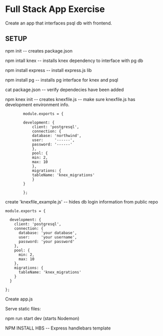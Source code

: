 # Full Stack App Exercise
Create an app that interfaces psql db with frontend. 

## SETUP

npm init 
-- creates package.json

npm intall knex
-- installs knex dependency to interface with pg db

npm install express 
-- install express.js lib

npm install pg 
-- installs pg interface for knex and psql

cat package.json 
-- verify dependecies have been added

npm knex init 
-- creates knexfile.js
-- make sure knexfile.js has development environment info. 

```
        module.exports = {

        development: {
            client: 'postgresql',
            connection: {
            database: 'northwind',
            user:     '------',
            password: '------'
            },
            pool: {
            min: 2,
            max: 10
            },
            migrations: {
            tableName: 'knex_migrations'
            }
        }

        };
```

create 'knexfile_example.js' -- hides db login information from public repo

```
module.exports = {

  development: {
    client: 'postgresql',
    connection: {
      database: 'your database',
      user:     'your username',
      password: 'your password'
    },
    pool: {
      min: 2,
      max: 10
    },
    migrations: {
      tableName: 'knex_migrations'
    }
  }

};

```

Create app.js

Serve static files:

npm run start dev (starts Nodemon)

NPM INSTALL HBS -- Express handlebars template

